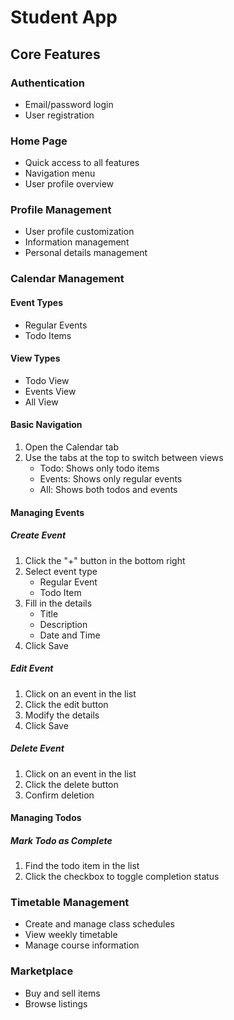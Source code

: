 # Student App

## Core Features

### Authentication
- Email/password login
- User registration

### Home Page
- Quick access to all features
- Navigation menu
- User profile overview

### Profile Management
- User profile customization
- Information management
- Personal details management

### Calendar Management
#### Event Types
- Regular Events
- Todo Items

#### View Types
- Todo View
- Events View
- All View

#### Basic Navigation
1. Open the Calendar tab
2. Use the tabs at the top to switch between views
   - Todo: Shows only todo items
   - Events: Shows only regular events
   - All: Shows both todos and events

#### Managing Events
##### Create Event
1. Click the "+" button in the bottom right
2. Select event type
   - Regular Event
   - Todo Item
3. Fill in the details
   - Title
   - Description
   - Date and Time
4. Click Save

##### Edit Event
1. Click on an event in the list
2. Click the edit button
3. Modify the details
4. Click Save

##### Delete Event
1. Click on an event in the list
2. Click the delete button
3. Confirm deletion

#### Managing Todos
##### Mark Todo as Complete
1. Find the todo item in the list
2. Click the checkbox to toggle completion status

### Timetable Management
- Create and manage class schedules
- View weekly timetable
- Manage course information

### Marketplace
- Buy and sell items
- Browse listings

